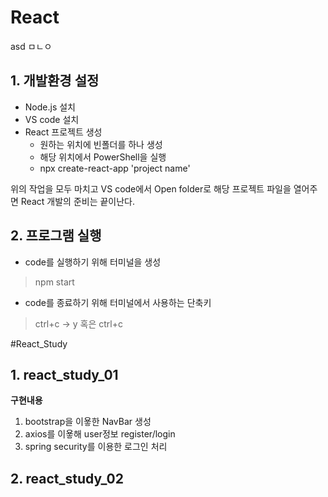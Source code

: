 # React
asd
ㅁㄴㅇ
## 1. 개발환경 설정

- Node.js 설치
- VS code 설치
- React 프로젝트 생성
   - 원하는 위치에 빈폴더를 하나 생성
   - 해당 위치에서 PowerShell을 실행
   - npx create-react-app 'project name'
   
위의 작업을 모두 마치고 VS code에서 Open folder로 해당 프로젝트 파일을 열어주면
React 개발의 준비는 끝이난다.


## 2. 프로그램 실행

- code를 실행하기 위해 터미널을 생성
> npm start

- code를 종료하기 위해 터미널에서 사용하는 단축키
> ctrl+c -> y 혹은 ctrl+c


#React_Study
## 1. react_study_01
**구현내용**
1. bootstrap을 이욯한 NavBar 생성
2. axios를 이욯해 user정보 register/login
3. spring security를 이용한 로그인 처리

## 2. react_study_02
